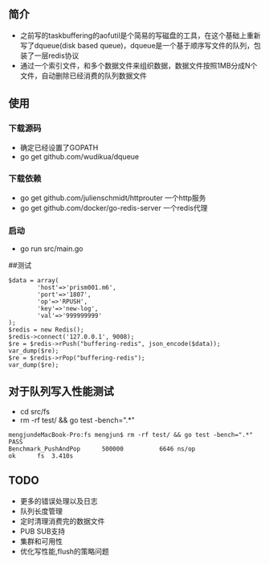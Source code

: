 ## 简介

* 之前写的taskbuffering的aofutil是个简易的写磁盘的工具，在这个基础上重新写了dqueue(disk based queue)，dqueue是一个基于顺序写文件的队列，包装了一层redis协议
* 通过一个索引文件，和多个数据文件来组织数据，数据文件按照1MB分成N个文件，自动删除已经消费的队列数据文件

## 使用

### 下载源码
* 确定已经设置了GOPATH
* go get github.com/wudikua/dqueue

### 下载依赖
* go get github.com/julienschmidt/httprouter 一个http服务
* go get github.com/docker/go-redis-server 一个redis代理

### 启动
* go run src/main.go

##测试

```
$data = array(
        'host'=>'prism001.m6',
        'port'=>'1807',
        'op'=>'RPUSH',
        'key'=>'new-log',
        'val'=>'999999999'
);
$redis = new Redis();
$redis->connect('127.0.0.1', 9008);
$re = $redis->rPush("buffering-redis", json_encode($data));
var_dump($re);
$re = $redis->rPop("buffering-redis");
var_dump($re);
```

## 对于队列写入性能测试
* cd src/fs 
* rm -rf test/ && go test -bench=".*"

```
mengjundeMacBook-Pro:fs mengjun$ rm -rf test/ && go test -bench=".*"
PASS
Benchmark_PushAndPop      500000	      6646 ns/op
ok  	fs	3.410s
```

## TODO
* 更多的错误处理以及日志
* 队列长度管理
* 定时清理消费完的数据文件
* PUB SUB支持
* 集群和可用性
* 优化写性能,flush的策略问题

